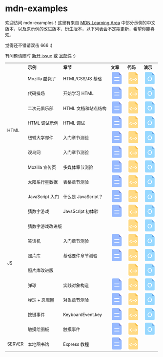 # mdn-examples

欢迎访问 mdn-examples！这里有来自 [MDN Learning Area](https://developer.mozilla.org/zh-CN/docs/learn) 中部分示例的中文版本，以及原示例的改进版本、衍生版本，以下列表会不定期更新，希望你能喜欢。

觉得还不错请双击 666 :) 

有问题请随时 [新开 issue](https://github.com/roy-tian/mdn-examples/issues/new) 或 [发邮件](mailto:tdjol@hotmail.com) :)

<table style="margin:0 auto">
<tr style="text-align:left">
  <th></th>
  <th>示例</th>
  <th>章节</th>
  <th>文章</th>
  <th>代码</th>
  <th>演示</th>
</tr>
<tr><td rowspan="9">HTML</td></tr>
<tr>
  <td>Mozilla 酷毙了</td>
  <td>HTML/CSS/JS 基础</td>
  <td style="text-align:center"><a href="https://developer.mozilla.org/zh-CN/docs/Learn/Getting_started_with_the_web/JavaScript_basics" title="JavaScript 基础"><img src="images/file_txt.svg"/></a></td>
  <td style="text-align:center"><a href="https://github.com/roy-tian/mdn-examples/tree/master/html/mozilla-is-cool-scripted/" title="显示代码"><img src="images/file_code.svg"/></a></td>
  <td style="text-align:center"><a href="https://roy-tian.github.io/mdn-examples/html/mozilla-is-cool-scripted/" title="在线演示"><img src="images/file_open.svg"/></a></td>
</tr>
<tr>
  <td>代码操场</td>
  <td>开始学习 HTML</td>
  <td style="text-align:center"><a href="https://developer.mozilla.org/zh-CN/docs/Learn/HTML/Introduction_to_HTML/Getting_started" title="开始学习 HTML"><img src="images/file_txt.svg"/></a></td>
  <td style="text-align:center"><a href="https://github.com/roy-tian/mdn-examples/tree/master/html/playable-code/" title="显示代码"><img src="images/file_code.svg"/></a></td>
  <td style="text-align:center"><a href="https://roy-tian.github.io/mdn-examples/html/playable-code/" title="在线演示"><img src="images/file_open.svg"/></a></td>
</tr>
<tr>
  <td>二次元俱乐部</td>
  <td>HTML 文档和站点结构</td>
  <td style="text-align:center"><a href="https://developer.mozilla.org/zh-CN/docs/learn/HTML/Introduction_to_HTML/文档和网站结构" title="HTML 文档和站点结构"><img src="images/file_txt.svg"/></a></td>
  <td style="text-align:center"><a href="https://github.com/roy-tian/mdn-examples/tree/master/html/site-structure/" title="显示代码"><img src="images/file_code.svg"/></a></td>
  <td style="text-align:center"><a href="https://roy-tian.github.io/mdn-examples/html/site-structure/" title="在线演示"><img src="images/file_open.svg"/></a></td>
</tr>
<tr>
  <td>HTML 调试示例</td>
  <td>HTML 调试</td>
  <td style="text-align:center"><a href="https://developer.mozilla.org/zh-CN/docs/Learn/HTML/Introduction_to_HTML/Debugging_HTML" title="HTML 调试"><img src="images/file_txt.svg"/></a></td>
  <td style="text-align:center"><a href="https://github.com/roy-tian/mdn-examples/tree/master/html/debug" title="显示代码"><img src="images/file_code.svg"/></a></td>
  <td style="text-align:center"><a href="https://roy-tian.github.io/mdn-examples/html/debug/debug-example.html" title="在线演示"><img src="images/file_open.svg"/></a></td>
</tr>
<tr>
  <td>纽臂大学邮件</td>
  <td>入门章节测验</td>
  <td style="text-align:center"><a href="https://developer.mozilla.org/zh-CN/docs/Learn/HTML/Introduction_to_HTML/Marking_up_a_letter" title="入门章节测验"><img src="images/file_txt.svg"/></a></td>
  <td style="text-align:center"><a href="https://github.com/roy-tian/mdn-examples/tree/master/html/letter/" title="显示代码"><img src="images/file_code.svg"/></a></td>
  <td style="text-align:center"><a href="https://roy-tian.github.io/mdn-examples/html/letter/" title="在线演示"><img src="images/file_open.svg"/></a></td>
</tr>
<tr>
  <td>观鸟网</td>
  <td>入门章节测验</td>
  <td style="text-align:center"><a href="https://developer.mozilla.org/zh-CN/docs/Learn/HTML/Introduction_to_HTML/Structuring_a_page_of_content" title="入门章节测验"><img src="images/file_txt.svg"/></a></td>
  <td style="text-align:center"><a href="https://github.com/roy-tian/mdn-examples/tree/master/html/bird-watching/" title="显示代码"><img src="images/file_code.svg"/></a></td>
  <td style="text-align:center"><a href="https://roy-tian.github.io/mdn-examples/html/bird-watching/" title="在线演示"><img src="images/file_open.svg"/></a></td>
</tr>
<tr>
  <td>Mozilla 宣传页</td>
  <td>多媒体章节测验</td>
  <td style="text-align:center"><a href="https://developer.mozilla.org/zh-CN/docs/Learn/HTML/Multimedia_and_embedding/Mozilla_splash_page" title="多媒体章节测验"><img src="images/file_txt.svg"/></a></td>
  <td style="text-align:center"><a href="https://github.com/roy-tian/mdn-examples/tree/master/html/mdn-splash-page/" title="显示代码"><img src="images/file_code.svg"/></a></td>
  <td style="text-align:center"><a href="https://roy-tian.github.io/mdn-examples/html/mdn-splash-page/" title="在线演示"><img src="images/file_open.svg"/></a></td>
</tr>
<tr>
  <td>太阳系行星数据</td>
  <td>表格章节测验</td>
  <td style="text-align:center"><a href="https://developer.mozilla.org/zh-CN/docs/Learn/HTML/Tables/Structuring_planet_data" title="表格章节测验"><img src="images/file_txt.svg"/></a></td>
  <td style="text-align:center"><a href="https://github.com/roy-tian/mdn-examples/tree/master/html/planets-data/" title="显示代码"><img src="images/file_code.svg"/></a></td>
  <td style="text-align:center"><a href="https://roy-tian.github.io/mdn-examples/html/planets-data/" title="在线演示"><img src="images/file_open.svg"/></a></td>
</tr>
<tr><td rowspan="11">JS</td></tr>
<tr>
  <td>JavaScript 入门</td>
  <td>什么是 JavaScript？</td>
  <td style="text-align:center"><a href="https://developer.mozilla.org/zh-CN/docs/Learn/JavaScript/First_steps/What_is_JavaScript" title="什么是 JavaScript？"><img src="images/file_txt.svg"/></a></td>
  <td style="text-align:center"><a href="https://github.com/roy-tian/mdn-examples/tree/master/javascript/introduction-to-js/" title="显示代码"><img src="images/file_code.svg"/></a></td>
  <td style="text-align:center"><a href="https://roy-tian.github.io/mdn-examples/javascript/introduction-to-js/javascript-label.html" title="在线演示"><img src="images/file_open.svg"/></a></td>
</tr>
<tr>
  <td>猜数字游戏</td>
  <td>JavsScript 初体验</td>
  <td style="text-align:center"><a href="https://developer.mozilla.org/zh-CN/docs/Learn/JavaScript/First_steps/A_first_splash" title="JavsScript 初体验"><img src="images/file_txt.svg"/></a></td>
  <td style="text-align:center"><a href="https://github.com/roy-tian/mdn-examples/tree/master/javascript/number-guessing-game/" title="显示代码"><img src="images/file_code.svg"/></a></td>
  <td style="text-align:center"><a href="https://roy-tian.github.io/mdn-examples/javascript/number-guessing-game/number-guessing-game.html" title="在线演示"><img src="images/file_open.svg"/></a></td>
</tr>
<tr>
  <td colspan="2">猜数字游戏改进版</td>
  <td></td>
  <td style="text-align:center"><a href="https://github.com/roy-tian/mdn-examples/tree/master/javascript/number-guessing-game-improved/" title="显示代码"><img src="images/file_code.svg"/></a></td>
  <td style="text-align:center"><a href="https://roy-tian.github.io/mdn-examples/javascript/number-guessing-game-improved/" title="在线演示"><img src="images/file_open.svg"/></a></td>
</tr>
<tr>
  <td>笑话机</td>
  <td>入门章节测验</td>
  <td style="text-align:center"><a href="https://developer.mozilla.org/zh-CN/docs/Learn/JavaScript/First_steps/Silly_story_generator" title="入门章节测验"><img src="images/file_txt.svg"/></a></td>
  <td style="text-align:center"><a href="https://github.com/roy-tian/mdn-examples/tree/master/javascript/silly-story-genarator/" title="显示代码"><img src="images/file_code.svg"/></a></td>
  <td style="text-align:center"><a href="https://roy-tian.github.io/mdn-examples/javascript/silly-story-genarator/" title="在线演示"><img src="images/file_open.svg"/></a></td>
</tr>
<tr>
  <td>照片库</td>
  <td>基础要件章节测验</td>
  <td style="text-align:center"><a href="https://developer.mozilla.org/zh-CN/docs/learn/JavaScript/Building_blocks/相片走廊" title="基础要件章节测验"><img src="images/file_txt.svg"/></a></td>
  <td style="text-align:center"><a href="https://github.com/roy-tian/mdn-examples/tree/master/javascript/gallery/" title="显示代码"><img src="images/file_code.svg"/></a></td>
  <td style="text-align:center"><a href="https://roy-tian.github.io/mdn-examples/javascript/gallery/" title="在线演示"><img src="images/file_open.svg"/></a></td>
</tr>
<tr>
  <td colspan="2">照片库改进版</td>
  <td></td>
  <td style="text-align:center"><a href="https://github.com/roy-tian/mdn-examples/tree/master/javascript/gallery-improved/" title="显示代码"><img src="images/file_code.svg"/></a></td>
  <td style="text-align:center"><a href="https://roy-tian.github.io/mdn-examples/javascript/gallery-improved/" title="在线演示"><img src="images/file_open.svg"/></a></td>
</tr>
<tr>
  <td>弹球</td>
  <td>实践对象构造</td>
  <td style="text-align:center"><a href="https://developer.mozilla.org/zh-CN/docs/Learn/JavaScript/Objects/Object_building_practice" title="实践对象构造"><img src="images/file_txt.svg"/></a></td>
  <td style="text-align:center"><a href="https://github.com/roy-tian/mdn-examples/tree/master/javascript/bouncing-balls/" title="显示代码"><img src="images/file_code.svg"/></a></td>
  <td style="text-align:center"><a href="https://roy-tian.github.io/mdn-examples/javascript/bouncing-balls/" title="在线演示"><img src="images/file_open.svg"/></a></td>
</tr>
<tr>
  <td>弹球 + 恶魔圈</td>
  <td>对象章节测验</td>
  <td style="text-align:center"><a href="https://developer.mozilla.org/zh-CN/docs/Learn/JavaScript/Objects/向“弹跳球”演示程序添加新功能" title="对象章节测验"><img src="images/file_txt.svg"/></a></td>
  <td style="text-align:center"><a href="https://github.com/roy-tian/mdn-examples/tree/master/javascript/bouncing-balls-evil-circle/" title="显示代码"><img src="images/file_code.svg"/></a></td>
  <td style="text-align:center"><a href="https://roy-tian.github.io/mdn-examples/javascript/bouncing-balls-evil-circle/" title="在线演示"><img src="images/file_open.svg"/></a></td>
</tr>
<tr>
  <td>按键事件</td>
  <td>KeyboardEvent.key</td>
  <td style="text-align:center"><a href="https://developer.mozilla.org/zh-CN/docs/Web/API/KeyboardEvent/key" title="KeyboardEvent.key"><img src="images/file_txt.svg"/></a></td>
  <td style="text-align:center"><a href="https://github.com/roy-tian/mdn-examples/tree/master/javascript/key-event/" title="显示代码"><img src="images/file_code.svg"/></a></td>
  <td style="text-align:center"><a href="https://roy-tian.github.io/mdn-examples/javascript/key-event" title="在线演示"><img src="images/file_open.svg"/></a></td>
</tr>
<tr>
  <td>触摸绘图板</td>
  <td>触摸事件</td>
  <td style="text-align:center"><a href="https://developer.mozilla.org/zh-CN/docs/Web/API/Touch_events" title="触摸事件"><img src="images/file_txt.svg"/></a></td>
  <td style="text-align:center"><a href="https://github.com/roy-tian/mdn-examples/tree/master/javascript/touch-paint/" title="显示代码"><img src="images/file_code.svg"/></a></td>
  <td style="text-align:center"><a href="https://roy-tian.github.io/mdn-examples/javascript/touch-paint/" title="在线演示"><img src="images/file_open.svg"/></a></td>
</tr>
<tr><td rowspan="2">SERVER</td></tr>
<tr>
  <td>本地图书馆</td>
  <td>Express 教程</td>
  <td style="text-align:center"><a href="https://developer.mozilla.org/zh-CN/docs/Learn/Server-side/Express_Nodejs" title="Express 教程"><img src="images/file_txt.svg"/></a></td>
  <td style="text-align:center"><a href="https://github.com/roy-tian/mdn-examples/tree/master/server/express-locallibrary-tutorial/" title="显示代码"><img src="images/file_code.svg"/></a></td>
  <td></td>
</tr>
</table>

